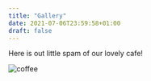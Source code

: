 ```yaml
---
title: "Gallery"
date: 2021-07-06T23:59:58+01:00
draft: false
---
```


Here is out little spam of our lovely cafe!

![coffee](highlands.jpg)




